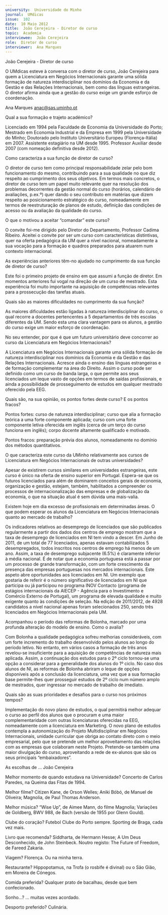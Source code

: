 ```yaml
---
university:  Universidade do Minho
journal:  UMdicas
issue:  102
date:  10 Maio 2012
title:  João Cerejeira - Diretor de curso
topic:  Academia
interviewee:  João Cerejeira
role:  Diretor de curso
interviewer:  Ana Marques
---
```

 

 João Cerejeira - Diretor de curso 

 O UMdicas esteve à conversa com o diretor de curso, João Cerejeira para quem a Licenciatura em Negócios Internacionais garante uma sólida formação de natureza interdisciplinar nos domínios da Economia e da Gestão e das Relações Internacionais, bem como das línguas estrangeiras. O diretor afirma ainda que a gestão do curso exige um grande esforço de coordenação.

 

 Ana Marques anac@sas.uminho.pt 

 Qual a sua formação e trajeto académico?

 Licenciado em 1994 pela Faculdade de Economia da Universidade do Porto; Mestrado em Economia Industrial e da Empresa em 1999 pela Universidade do Minho; Doutorado pelo Instituto Universitário Europeu (Florença-Itália) em 2007. Assistente estagiário na UM desde 1995. Professor Auxiliar desde 2007 (com nomeação definitiva desde 2012).

 

 Como caracteriza a sua função de diretor de curso?

 O diretor de curso tem como principal responsabilidade zelar pelo bom funcionamento do mesmo, contribuindo para a sua qualidade no que diz respeito ao cumprimento dos seus objetivos. Em termos mais concretos, o diretor de curso tem um papel muito relevante quer na resolução dos problemas decorrentes da gestão normal do curso (horários, calendário de avaliações, p.ex.º) quer dando o seu contributo em matérias que dizem respeito ao posicionamento estratégico do curso, nomeadamente em termos de reestruturação de planos de estudo, definição das condições de acesso ou da avaliação da qualidade do curso.

 

 O que o motivou a aceitar “comandar” este curso?

 O convite foi-me dirigido pelo Diretor do Departamento, Professor Cadima Ribeiro. Aceitei o convite por ser um curso com características distintivas, quer na oferta pedagógica da UM quer a nível nacional, nomeadamente a sua vocação para a formação e quadros preparados para atuarem num contexto internacional.

 

 As experiências anteriores têm-no ajudado no cumprimento da sua função de diretor de curso?

 Este foi o primeiro projeto de ensino em que assumi a função de diretor. Em momentos anteriores fui vogal na direção de um curso de mestrado. Esta experiência foi muito importante na aquisição de competências relevantes para a prossecução das tarefas atuais.

 

 Quais são as maiores dificuldades no cumprimento da sua função?

 As maiores dificuldades estão ligadas à natureza interdisciplinar do curso, o qual recorre a docentes pertencentes a 5 departamentos de três escolas diferentes da UM. Sendo esta uma clara vantagem para os alunos, a gestão do curso exige um maior esforço de coordenação.

 

 No seu entender, por que é que um futuro universitário deve concorrer ao curso da Licenciatura em Negócios Internacionais?

 A Licenciatura em Negócios Internacionais garante uma sólida formação de natureza interdisciplinar nos domínios da Economia e da Gestão e das Relações Internacionais. Acresce ainda o ensino das línguas estrangeiras e de formação complementar na área do Direito. Assim o curso pode ser definido como um curso de banda larga, o que permite aos seus licenciados um leque vasto de opções em termos de saídas profissionais, e ainda a possibilidade de prosseguimento de estudos em qualquer mestrado oferecido pela EEG.

 

 Quais são, na sua opinião, os pontos fortes deste curso? E os pontos fracos?

 Pontos fortes: curso de natureza interdisciplinar; curso que alia a formação teórica a uma forte componente aplicada; curso com uma forte componente letiva oferecida em inglês (cerca de um terço do curso funciona em inglês); corpo docente altamente qualificado e motivado.

 Pontos fracos: preparação prévia dos alunos, nomeadamente no domínio dos métodos quantitativos.

 

 O que caracteriza este curso da UMinho relativamente aos cursos de Licenciatura em Negócios Internacionais de outras universidades?

 Apesar de existirem cursos similares em universidades estrangeiras, este curso é único na oferta de ensino superior em Portugal. Espera-se que os futuros licenciados para além de dominarem conceitos gerais de economia, organização e gestão, estejam, também, habilitados a compreender os processos de internacionalização das empresas e de globalização da economia, o que na situação atual é sem dúvida uma mais-valia.

 

 Existem hoje em dia excesso de profissionais em determinadas áreas. O que podem esperar os alunos da Licenciatura em Negócios Internacionais quanto ao mercado de trabalho?

 Os indicadores relativos ao desemprego de licenciados que são publicados regularmente a partir dos dados dos centros de emprego mostram que a taxa de desemprego de licenciados em NI tem vindo a descer. Em Junho de 2011, de um total de 77 licenciados, apenas estavam contabilizados 5 desempregados, todos inscritos nos centros de emprego há menos de um ano. Assim, a taxa de desemprego subjacente (6.5%) é claramente inferior à média nacional. É de notar que a economia portuguesa está a passar por um processo de grande transformação, com um forte crescimento da presença das empresas portuguesas nos mercados internacionais. Este aspeto abre oportunidades aos licenciados em NI. Um exemplo que gostaria de referir é o número significativo de licenciados em NI que participa ou já participou no programa INOV Contacto (programa de estágios internacionais da AIECEP - Agência para o Investimento e Comércio Externo de Portugal), um programa de elevada qualidade e muito exigente quanto às condições de seleção. Na edição de 2011/2012, de 4928 candidatos a nível nacional apenas foram selecionados 250, sendo três licenciados em Negócios Internacionais pela UM.

 

 Acompanhou o período das reformas de Bolonha, marcado por uma profunda alteração do modelo de ensino. Como o avalia?

 Com Bolonha a qualidade pedagógica sofreu melhorias consideráveis, com um forte incremento do trabalho desenvolvido pelos alunos ao longo do período letivo. No entanto, em vários casos a formação de três anos revelou-se insuficiente para a aquisição de competências de natureza mais aplicada. Assim, a continuação dos estudos para o 2º ciclo tornou-se uma opção a considerar para a generalidade dos alunos do 1º ciclo. No caso dos alunos de NI, as reformas de Bolonha abriram o leque de opções disponíveis após a conclusão da licenciatura, uma vez que a sua formação base permite-lhes quer prosseguir estudos de 2º ciclo num número amplo de mestrados, quer ingressar no mercado de trabalho de imediato.

 

 Quais são as suas prioridades e desafios para o curso nos próximos tempos?

 Implementação do novo plano de estudos, o qual permitirá melhor adequar o curso ao perfil dos alunos que o procuram e uma maior complementaridade com outras licenciaturas oferecidas na EEG, nomeadamente com a licenciatura em Marketing. O novo plano de estudos contempla a autonomização do Projeto Multidisciplinar em Negócios Internacionais, unidade curricular que obriga ao contato direto com o meio empresarial, pelo que se pretende um melhor aproveitamento das relações com as empresas que colaboram neste Projeto. Pretende-se também uma maior divulgação do curso, aproveitando a rede de ex-alunos que são os seus principais “embaixadores”.

 

 As escolhas de … João Cerejeira 

 Melhor momento de quando estudava na Universidade? Concerto de Carlos Paredes, na Queima das Fitas de 1994.

 

 Melhor filme? Citizen Kane, de Orson Welles; Aniki Bóbó, de Manuel de Oliveira; Magnolia, de Paul Thomas Anderson.

 

 Melhor música? “Wise Up”, de Aimee Mann, do filme Magnolia; Variações de Goldberg, BWV 988, de Bach (versão de 1955 por Glenn Gould).

 

 Clube do coração? Futebol Clube do Porto sempre. Sporting de Braga, cada vez mais.

 

 Livro que recomenda? Siddharta, de Hermann Hesse; A Um Deus Desconhecido, de John Steinbeck. Noutro registo: The Future of Freedom, de Fareed Zakaria.

 

 Viagem? Florença. Ou na minha terra.

 

 Restaurante? Hippopotamus, na Trofa (o rosbife é divinal) ou o São Gião, em Moreira de Cónegos.

 

 Comida preferida? Qualquer prato de bacalhau, desde que bem confecionado.

 

 Sonho…? … muitas vezes acordado.

 

 Desporto preferido? Culinária.

